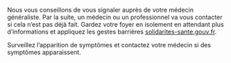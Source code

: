 Nous vous conseillons de vous signaler auprès de votre
médecin généraliste.
Par la suite, un médecin ou un professionnel va vous
contacter si cela n’est pas déjà fait.
Gardez votre foyer en isolement en attendant plus d’informations
et appliquez les gestes barrières
[solidarites-sante.gouv.fr](https://solidarites-sante.gouv.fr/soins-et-maladies/maladies/maladies-infectieuses/coronavirus/tout-savoir-sur-le-covid-19/article/comment-se-proteger-du-coronavirus-covid-19).

Surveillez l’apparition de symptômes et contactez votre médecin si des symptômes apparaissent.
